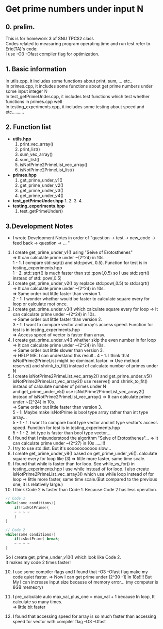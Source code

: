 Get prime numbers under input N
===============================
## 0. prelim.
This is for homework 3 of SNU TPCS2 class  
Codes related to measuring program operating time and run test refer to Eric(TA)'s code.  
I use -O3 -Ofast compiler flag for optimization.
## 1. Basic information
In utils.cpp, it includes some functions about print, sum, ... etc..   
In primes.cpp, it includes some functions about get prime numbers under some input integer N  
In test_getPrimeUnder.cpp, it includes test functions which test whether functions in primes.cpp well  
In testing_experiments.cpp, it includes some testing about speed and etc..........  

## 2. Function list
* **utils.hpp**
    1. print_vec_array()
    2. print_list()
    3. sum_vec_array()
    4. sum_list()
    5. isNotPrime2PrimeList_vec_array()
    6. isNotPrime2PrimeList_list()
* **primes.hpp**
    1. get_prime_under_v1()
    2. get_prime_under_v2()
    3. get_prime_under_v3()
    4. get_prime_under_v4()
* **test_getPrimeUnder.hpp**
    1. 
    2. 
    3. 
    4. 
* **testing_experiments.hpp**
    1. test_getPrimeUnder()

## 3.Development Notes
* I wrote Development Notes in order of "question -> test -> new_code -> feed back -> question -> ...  "
1. I create get_prime_under_v1() using "Seive of Erotosthenes"  
 => It can calculate prime under ~(2^24) in 10s  
1 - 1. I compare std::sqrt() and std::pow(, 0.5). Function for test is in testing_experiments.hpp  
1 - 2. std::sqrt() is much faster than std::pow(,0.5) so I use std::sqrt() instead of std::pow(,0.5)
2. I create get_prime_under_v2() by replace std::pow(,0.5) to std::sqrt()  
 => It can calculate prime under ~(2^24) in 10s.  
 => Same order but little faster than version 1.   
2 - 1. I wonder whether would be faster to calculate square every for loop or calculate root once.
3. I create get_prime_under_v3() which calculate square every for loop
 => It can calculate prime under ~(2^24) in 10s.  
 => Same order but little faster than version 2.  
3 - 1. I want to compare vector and array's access speed. Function for test is in testing_experiments.hpp  
    => Access speed of vector is faster than array.  
4. I create get_prime_under_v4() whether skip the even number in for loop
 => It can calculate prime under ~(2^24) in 10s.  
 => Same order but little slower than version 3.  
 => HELP ME: I can understand this result.. 
4 - 1. I think that isNotPrime2PrimeList might be dominant factor.
 => Use method reserve() and shrink_to_fit() instead of calculate number of primes under N  
5. I create isNotPrime2PrimeList_vec_array2() and get_prime_under_v5()  
isNotPrime2PrimeList_vec_array2() use reserve() and shrink_to_fit() instead of calculate number of primes under N  
and get_prime_under_v5() use isNotPrime2PrimeList_vec_array2() instead of isNotPrime2PrimeList_vec_array() 
 => It can calculate prime under ~(2^24) in 10s.  
 => Same order but little faster than version 3.   
5 - 1. Maybe make isNotPrime is bool type array rather than int type array...  
5 - 1 - 1. I want to compare bool type vector and int type vector's access speed. Function for test is in testing_experiments.hpp  
5 - 1 - 2. int type is faster than bool type vector....  
6. I found that I misunderstood the algorithm "Seive of Erotosthenes"...
 => It can calculate prime under ~(2^27) in 10s .....!!!
7. I try to use std::list. But it's sooooooooooo slow...
8. I create get_prime_under_v8() based on get_prime_under_v6(). calculate square every for loop like (3)
=> little more faster, same time scale.
9. I found that while is faster than for loop. See while_vs_for() in testing_experiments.hpp
I use while instead of for loop. 
I also create isNotPrime2PrimeList_vec_array3() which use while loop instead of for loop
=> little more faster, same time scale.(But compared to the previous one, it is relatively large.)
10. I think Code 2 is faster than Code 1. Because Code 2 has less operation. 
```cpp
// Code 1 
while(some conditions){
    if(!isNotPrime){
    ~ ~ ~ ~
    }
}

// Code 2
while(some conditions){
    if(isNotPrime) break;
    ~ ~ ~ ~
} 
```
So I create get_prime_under_v10() which look like Code 2.  
It makes my code 2 times faster!  

10.  I use some compiler flags and I found that -O3 -Ofast flag make my code quiet faster. 
=> Now I can get prime under (2^30 -1) in 18s!!!!
But My I can increase input size because of memory error... (my computer is 8GB memeory)

11. I pre_calculate auto max_val_plus_one = max_val + 1 because In loop, It calculate so many times.  
=> little bit faster

12. I found that accessing speed for array is so much faster than accessing speed for vector with compiler flag -O3 -Ofast


